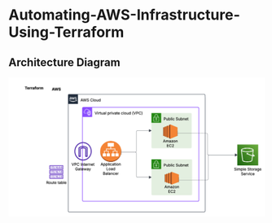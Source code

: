 # Automating-AWS-Infrastructure-Using-Terraform

## Architecture Diagram 
![Architecture Diagram](AssetsDiagram.jpg)
